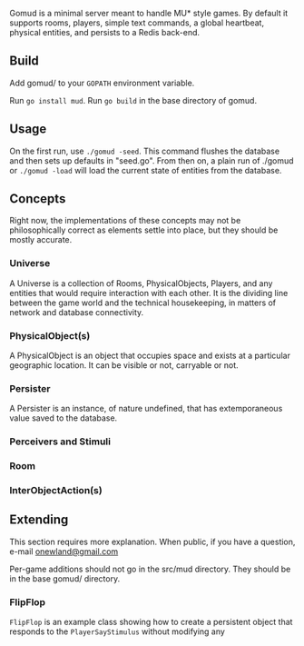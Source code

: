 Gomud is a minimal server meant to handle MU* style games. By default
it supports rooms, players, simple text commands, a global heartbeat,
physical entities, and persists to a Redis back-end.

## Build
Add gomud/ to your `GOPATH` environment variable.

Run `go install mud`.
Run `go build` in the base directory of gomud.

## Usage
On the first run, use `./gomud -seed`. This command flushes the
database and then sets up defaults in "seed.go". From then on, a plain
run of ./gomud or `./gomud -load` will load the current state of
entities from the database.

## Concepts
Right now, the implementations of these concepts may not be philosophically
correct as elements settle into place, but they should be mostly accurate.

### Universe
A Universe is a collection of Rooms, PhysicalObjects, Players, and 
any entities that would require interaction with each other. It is the dividing
line between the game world and the technical housekeeping, in matters of 
network and database connectivity.

### PhysicalObject(s)
A PhysicalObject is an object that occupies space and exists at a particular
geographic location. It can be visible or not, carryable or not.

### Persister
A Persister is an instance, of nature undefined, that has extemporaneous value
 saved to the database.

### Perceivers and Stimuli
### Room
### InterObjectAction(s)

## Extending 
This section requires more explanation. When public, if
you have a question, e-mail onewland@gmail.com

Per-game additions should not go in the src/mud directory. They should
be in the base gomud/ directory.

### FlipFlop 
`FlipFlop` is an example class showing how to create a
persistent object that responds to the `PlayerSayStimulus` without
modifying any
